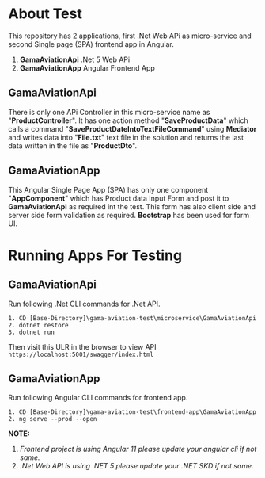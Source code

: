 # About Test

This repository has 2 applications, first .Net Web APi as micro-service and second Single page (SPA) frontend app in Angular.

1. __GamaAviationApi__ .Net 5 Web APi
2. __GamaAviationApp__ Angular Frontend App

## GamaAviationApi

There is only one APi Controller in this micro-service name as "__ProductController__". It has one action method "__SaveProductData__" which calls a command "__SaveProductDateIntoTextFileCommand__" using __Mediator__ and writes data into "__File.txt__" text file in the solution and returns the last data written in the file as "__ProductDto__".

## GamaAviationApp

This Angular Single Page App (SPA)  has only one component "__AppComponent__" which has Product data Input Form and post it to __GamaAviationApi__ as required int the test. This form has also client side and server side form validation as required. __Bootstrap__ has been used for form UI.

# Running Apps For Testing

## GamaAviationApi

Run following .Net CLI commands for .Net API.

```text
1. CD [Base-Directory]\gama-aviation-test\microservice\GamaAviationApi
2. dotnet restore
3. dotnet run
```

Then visit this ULR in the browser to view API ```https://localhost:5001/swagger/index.html```

## GamaAviationApp

Run following Angular CLI commands for frontend app.

```text
1. CD [Base-Directory]\gama-aviation-test\frontend-app\GamaAviationApp
2. ng serve --prod --open
```

__NOTE:__  
1. *Frontend project is using Angular 11 please update your angular cli if not same.*  
2. *.Net Web API is using .NET 5 please update your .NET SKD if not same.*